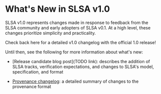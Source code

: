 # What's New in SLSA v1.0

SLSA v1.0 represents changes made in response to feedback from the SLSA
community and early adopters of SLSA v0.1. At a high level, these changes
prioritize simplicity and practicality.

Check back here for a detailed v1.0 changelog with the official 1.0 release! 

Until then, see the following for more information about what's new:

-  [Release candidate blog post](TODO link): describes the addition of SLSA
    tracks, verification expectations, and changes to SLSA's model,
    specification, and format

-  [Provenance changelog](https://slsa.dev/provenance/v1#v10-draft): a
    detailed summary of changes to the provenance format



